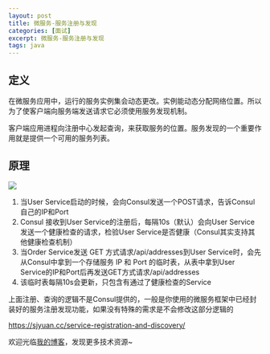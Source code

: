 ```yaml
---
layout: post
title: 微服务-服务注册与发现
categories: [面试]
excerpt: 微服务-服务注册与发现
tags: java
---
```

## 定义
在微服务应用中，运行的服务实例集会动态更改。实例能动态分配网络位置。所以为了使客户端向服务端发送请求它必须使用服务发现机制。

客户端应用进程向注册中心发起查询，来获取服务的位置。服务发现的一个重要作用就是提供一个可用的服务列表。

## 原理
![](https://github.com/xbox1994/Java-Interview/raw/master/images/consul.jpg)

1. 当User Service启动的时候，会向Consul发送一个POST请求，告诉Consul自己的IP和Port
2. Consul 接收到User Service的注册后，每隔10s（默认）会向User Service发送一个健康检查的请求，检验User Service是否健康（Consul其实支持其他健康检查机制）
3. 当Order Service发送 GET 方式请求/api/addresses到User Service时，会先从Consul中拿到一个存储服务 IP 和 Port 的临时表，从表中拿到User Service的IP和Port后再发送GET方式请求/api/addresses
4. 该临时表每隔10s会更新，只包含有通过了健康检查的Service

上面注册、查询的逻辑不是Consul提供的，一般是你使用的微服务框架中已经封装好的服务注册发现功能，如果没有特殊的需求是不会修改这部分逻辑的

https://sjyuan.cc/service-registration-and-discovery/

欢迎光临[我的博客](http://www.wangtianyi.top/?utm_source=github&utm_medium=github)，发现更多技术资源~
